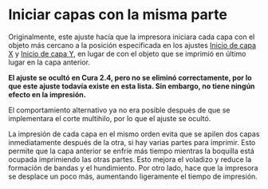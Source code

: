 Iniciar capas con la misma parte
====
Originalmente, este ajuste hacía que la impresora iniciara cada capa con el objeto más cercano a la posición especificada en los ajustes [Inicio de capa X](layer_start_x.md) y [Inicio de capa Y](layer_start_y.md), en lugar de con el objeto que se imprimió en último lugar en la capa anterior.

**El ajuste se ocultó en Cura 2.4, pero no se eliminó correctamente, por lo que este ajuste todavía existe en esta lista. Sin embargo, no tiene ningún efecto en la impresión.**

El comportamiento alternativo ya no era posible después de que se implementara el corte multihilo, por lo que el ajuste se ocultó.

La impresión de cada capa en el mismo orden evita que se apilen dos capas inmediatamente después de la otra, si hay varias partes para imprimir. Esto permite que la capa anterior se enfríe más tiempo mientras la boquilla está ocupada imprimiendo las otras partes. Esto mejora el voladizo y reduce la formación de bandas y el hundimiento. Por otro lado, hace que la impresora se desplace un poco más, aumentando ligeramente el tiempo de impresión.